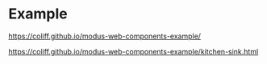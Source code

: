 # Example

https://coliff.github.io/modus-web-components-example/

https://coliff.github.io/modus-web-components-example/kitchen-sink.html
